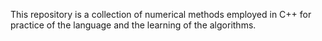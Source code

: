 This repository is a collection of numerical methods employed in C++ for practice of the language and the learning of the algorithms.
